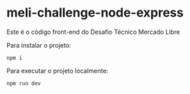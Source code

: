 # meli-challenge-node-express

Este é o código front-end do Desafio Técnico Mercado Libre

Para instalar o projeto:

`npm i`

Para executar o projeto localmente:

`npm run dev`
